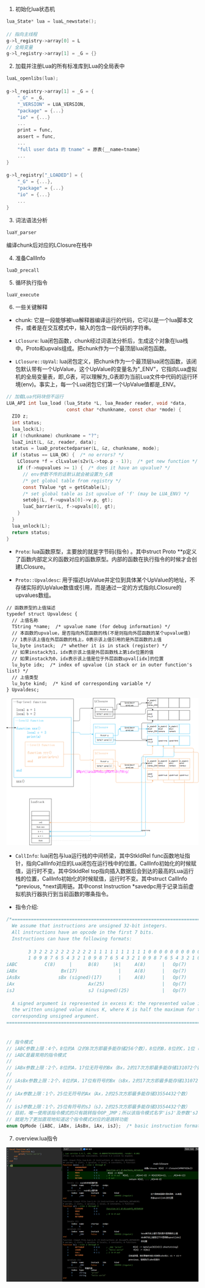 1. 初始化lua状态机
```C
lua_State* lua = luaL_newstate();

// 指向主线程
g->l_registry->array[0] = L
// 全局变量
g->l_registry->array[1] = _G = {}
```

2. 加载并注册Lua的所有标准库到Lua的全局表中
```C
luaL_openlibs(lua);

g->l_registry->array[1] = _G = {
    "_G" = _G,
    "_VERSION" = LUA_VERSION,
    "package" = {...}
    "io" = {...}
    ...
    print = func,
    assert = func,
    ...
    "full user data 的 tname" = 原表{__name=tname}
    ...
}

g->l_registry["_LOADED"] = {
    "_G" = {...},
    "package" = {...}
    "io" = {...}
    ...
}
```

3. 词法语法分析
```C
luaY_parser
```
编译chunk后对应的LClosure在栈中

4. 准备CallInfo
```C
luaD_precall
```

5. 循环执行指令 
```
luaV_execute
```

6. 一些关键解释
- chunk: 它是一段能够被lua解释器编译运行的代码，它可以是一个lua脚本文件，或者是在交互模式中，输入的包含一段代码的字符串。

- ```LClosure```: lua闭包函数，chunk经过词语法分析后，生成这个对象在lua栈中。Proto和upvals组成。把chunk作为一个最顶层lua闭包函数。

- ```LClosure::UpVal```: lua闭包定义，把chunk作为一个最顶层lua闭包函数，该闭包默认带有一个UpValue，这个UpValue的变量名为"_ENV"，它指向Lua虚拟机的全局变量表，即_G表，可以理解为_G表即为当前Lua文件中代码的运行环境(env)。事实上，每一个Lua闭包它们第一个UpValue值都是_ENV。
```C
// 加载Lua代码块但不运行
LUA_API int lua_load (lua_State *L, lua_Reader reader, void *data,
                      const char *chunkname, const char *mode) {
  ZIO z;
  int status;
  lua_lock(L);
  if (!chunkname) chunkname = "?";
  luaZ_init(L, &z, reader, data);
  status = luaD_protectedparser(L, &z, chunkname, mode);
  if (status == LUA_OK) {  /* no errors? */
    LClosure *f = clLvalue(s2v(L->top.p - 1));  /* get new function */
    if (f->nupvalues >= 1) {  /* does it have an upvalue? */
      // env参数不传的话默认就会被设置为_G表
      /* get global table from registry */
      const TValue *gt = getGtable(L);
      /* set global table as 1st upvalue of 'f' (may be LUA_ENV) */
      setobj(L, f->upvals[0]->v.p, gt);
      luaC_barrier(L, f->upvals[0], gt);
    }
  }
  lua_unlock(L);
  return status;
}
```

- ```Proto```: lua函数原型，主要放的就是字节码(指令) 。其中struct Proto **p定义了函数内部定义的函数对应的函数原型。内部的函数在执行指令的时候才会创建LClosure。
  
- ```Proto::Upvaldesc```: 用于描述UpValue并定位到具体某个UpValue的地址，不存储实际的UpValue数值或引用，而是通过一定的方式指向LClosure的upvalues数组。
```
// 函数原型的上值描述
typedef struct Upvaldesc {
  // 上值名称
  TString *name;  /* upvalue name (for debug information) */
  // 本函数的upvalue，是否指向外层函数的栈(不是则指向外层函数的某个upvalue值)
  // 1表示该上值在外层函数的栈上，0表示该上值引⽤的是外层函数的上值
  lu_byte instack;  /* whether it is in stack (register) */
  // 如果instack为1，idx表示该上值是外层函数栈上第idx位置的值
  // 如果instack为0，idx表示该上值是位于外层函数upval[idx]的位置
  lu_byte idx;  /* index of upvalue (in stack or in outer function's list) */
  // 上值类型
  lu_byte kind;  /* kind of corresponding variable */
} Upvaldesc;
```
![alt text](../img/upvalue1.png)

- ```CallInfo```: lua闭包与lua运行栈的中间桥梁，其中StkIdRel func函数地址指针，指向CallInfo对应的Lua闭包在运行栈中的位置。CallInfo初始化的时候赋值，运行时不变。其中StkIdRel	top指向插入数据后会到达的最高的Lua运行栈的位置，CallInfo初始化的时候赋值，运行时不变。其中struct CallInfo *previous, *next调用链。其中const Instruction *savedpc用于记录当前虚拟机执行器执行到当前函数的哪条指令。

- 指令介绍:
```C
/*===========================================================================
  We assume that instructions are unsigned 32-bit integers.
  All instructions have an opcode in the first 7 bits.
  Instructions can have the following formats:

        3 3 2 2 2 2 2 2 2 2 2 2 1 1 1 1 1 1 1 1 1 1 0 0 0 0 0 0 0 0 0 0
        1 0 9 8 7 6 5 4 3 2 1 0 9 8 7 6 5 4 3 2 1 0 9 8 7 6 5 4 3 2 1 0
iABC          C(8)     |      B(8)     |k|     A(8)      |   Op(7)     |
iABx                Bx(17)               |     A(8)      |   Op(7)     |
iAsBx              sBx (signed)(17)      |     A(8)      |   Op(7)     |
iAx                           Ax(25)                     |   Op(7)     |
isJ                           sJ (signed)(25)            |   Op(7)     |

  A signed argument is represented in excess K: the represented value is
  the written unsigned value minus K, where K is half the maximum for the
  corresponding unsigned argument.
===========================================================================*/


// 指令模式
// iABC参数上限：4个，8位的A（2的8次方即最多能存储256个数），8位的B，8位的C，1位（2的1次方即最多能存储2个数）的k
// iABC是最常用的指令模式
// 
// iABx参数上限：2个，8位的A，17位无符号的Bx（Bx，2的17次方即最多能存储131072个数）
// 
// iAsBx参数上限：2个，8位的A，17位有符号的Bx（sBx，2的17次方即最多能存储131072个数）
// 
// iAx参数上限：1个，25位无符号的Ax（Ax，2的25次方即最多能存储33554432个数）
// 
// isJ参数上限：1个，25位有符号的sJ（sJ，2的25次方即最多能存储33554432个数）
// 目前，唯一使用该指令模式的只有跳转指令OP_JMP；所以该指令模式名字'isJ'及参数'sJ'都带有字母‘J’(Jump，跳转)，
// 就是为了更加直观地知道这个指令模式对应的是跳转功能
enum OpMode {iABC, iABx, iAsBx, iAx, isJ};  /* basic instruction formats */
```

7. overview.lua指令
   
![alt text](../img/overview.png)
